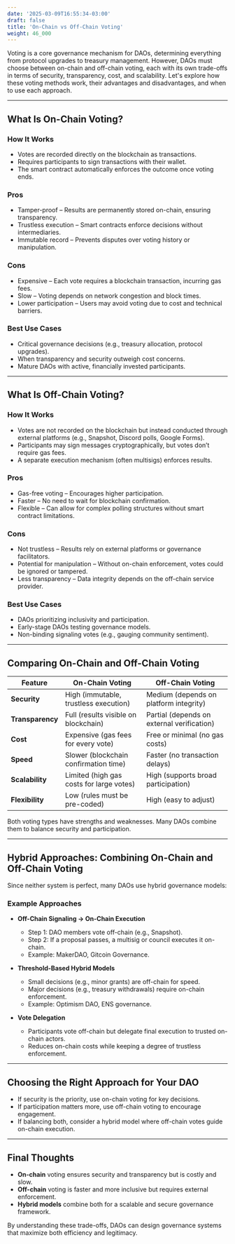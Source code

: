 ```yaml
---
date: '2025-03-09T16:55:34-03:00'
draft: false
title: 'On-Chain vs Off-Chain Voting'
weight: 46_000
---
```


Voting is a core governance mechanism for DAOs, determining everything from protocol upgrades to treasury management. However, DAOs must choose between on-chain and off-chain voting, each with its own trade-offs in terms of security, transparency, cost, and scalability. Let's explore how these voting methods work, their advantages and disadvantages, and when to use each approach.  

---

## **What Is On-Chain Voting?**  

### **How It Works**  
- Votes are recorded directly on the blockchain as transactions.  
- Requires participants to sign transactions with their wallet.  
- The smart contract automatically enforces the outcome once voting ends.  

### **Pros**  
- Tamper-proof – Results are permanently stored on-chain, ensuring transparency.  
- Trustless execution – Smart contracts enforce decisions without intermediaries.  
- Immutable record – Prevents disputes over voting history or manipulation.  

### **Cons**  
- Expensive – Each vote requires a blockchain transaction, incurring gas fees.  
- Slow – Voting depends on network congestion and block times.  
- Lower participation – Users may avoid voting due to cost and technical barriers.  

### **Best Use Cases**  
- Critical governance decisions (e.g., treasury allocation, protocol upgrades).  
- When transparency and security outweigh cost concerns.  
- Mature DAOs with active, financially invested participants.  

---

## **What Is Off-Chain Voting?**  

### **How It Works**  
- Votes are not recorded on the blockchain but instead conducted through external platforms (e.g., Snapshot, Discord polls, Google Forms).  
- Participants may sign messages cryptographically, but votes don’t require gas fees.  
- A separate execution mechanism (often multisigs) enforces results.  

### **Pros**  
- Gas-free voting – Encourages higher participation.  
- Faster – No need to wait for blockchain confirmation.  
- Flexible – Can allow for complex polling structures without smart contract limitations.  

### **Cons**  
- Not trustless – Results rely on external platforms or governance facilitators.  
- Potential for manipulation – Without on-chain enforcement, votes could be ignored or tampered.  
- Less transparency – Data integrity depends on the off-chain service provider.  

### **Best Use Cases**  
- DAOs prioritizing inclusivity and participation.  
- Early-stage DAOs testing governance models.  
- Non-binding signaling votes (e.g., gauging community sentiment).  

---

## **Comparing On-Chain and Off-Chain Voting**  

| **Feature**        | **On-Chain Voting** | **Off-Chain Voting** |  
|--------------------|--------------------|--------------------|  
| **Security**      | High (immutable, trustless execution) | Medium (depends on platform integrity) |  
| **Transparency**  | Full (results visible on blockchain) | Partial (depends on external verification) |  
| **Cost**         | Expensive (gas fees for every vote) | Free or minimal (no gas costs) |  
| **Speed**        | Slower (blockchain confirmation time) | Faster (no transaction delays) |  
| **Scalability**  | Limited (high gas costs for large votes) | High (supports broad participation) |  
| **Flexibility**  | Low (rules must be pre-coded) | High (easy to adjust) |  

Both voting types have strengths and weaknesses. Many DAOs combine them to balance security and participation.  

---

## **Hybrid Approaches: Combining On-Chain and Off-Chain Voting**  

Since neither system is perfect, many DAOs use hybrid governance models:  

### **Example Approaches**  
- **Off-Chain Signaling → On-Chain Execution**  
   - Step 1: DAO members vote off-chain (e.g., Snapshot).  
   - Step 2: If a proposal passes, a multisig or council executes it on-chain.  
   - Example: MakerDAO, Gitcoin Governance.  

- **Threshold-Based Hybrid Models**  
   - Small decisions (e.g., minor grants) are off-chain for speed.  
   - Major decisions (e.g., treasury withdrawals) require on-chain enforcement.  
   - Example: Optimism DAO, ENS governance.  

- **Vote Delegation**  
   - Participants vote off-chain but delegate final execution to trusted on-chain actors.  
   - Reduces on-chain costs while keeping a degree of trustless enforcement.  

---

## **Choosing the Right Approach for Your DAO**  

- If security is the priority, use on-chain voting for key decisions.  
- If participation matters more, use off-chain voting to encourage engagement.  
- If balancing both, consider a hybrid model where off-chain votes guide on-chain execution.  

---

## **Final Thoughts**  

- **On-chain** voting ensures security and transparency but is costly and slow.
- **Off-chain** voting is faster and more inclusive but requires external enforcement.  
- **Hybrid models** combine both for a scalable and secure governance framework.

By understanding these trade-offs, DAOs can design governance systems that maximize both efficiency and legitimacy.  

